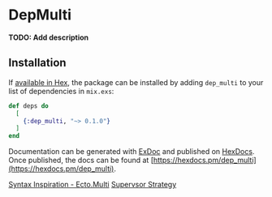 # DepMulti

**TODO: Add description**

## Installation

If [available in Hex](https://hex.pm/docs/publish), the package can be installed
by adding `dep_multi` to your list of dependencies in `mix.exs`:

```elixir
def deps do
  [
    {:dep_multi, "~> 0.1.0"}
  ]
end
```

Documentation can be generated with [ExDoc](https://github.com/elixir-lang/ex_doc)
and published on [HexDocs](https://hexdocs.pm). Once published, the docs can
be found at [https://hexdocs.pm/dep_multi](https://hexdocs.pm/dep_multi).

[Syntax Inspiration - Ecto.Multi](https://hexdocs.pm/ecto/Ecto.Multi.html)
[Supervsor Strategy](https://www.thegreatcodeadventure.com/how-we-used-elixirs-genservers-dynamic-supervisors-to-build-concurrent-fault-tolerant-workflows/)
